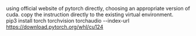 using official website of pytorch directly, choosing an appropriate version of cuda. copy the instruction directly to the existing virtual environment.  
pip3 install torch torchvision torchaudio --index-url https://download.pytorch.org/whl/cu124
